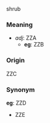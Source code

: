 shrub
### Meaning
+ _adj_: ZZA
    + __eg__: ZZB

### Origin

ZZC

### Synonym

__eg__: ZZD

+ ZZE


